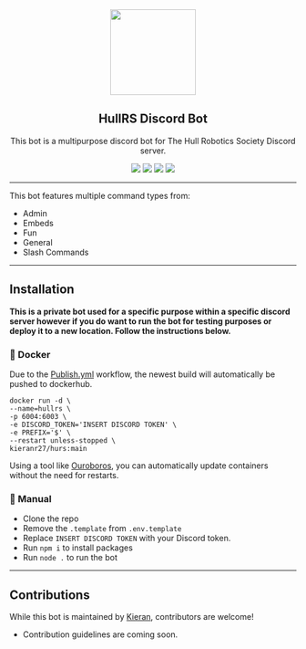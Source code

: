 <div align="center">

<img src="https://cdn.discordapp.com/avatars/981931735400988702/cc5e6e40c52bb7de459156fd162c9d7a.webp" width="150" height="150">

## HullRS Discord Bot

This bot is a multipurpose discord bot for The Hull Robotics Society Discord server. 

<img src="https://img.shields.io/github/workflow/status/hullcss/hullcss-discord-bot/Publish%20Docker%20image?style=for-the-badge">
<img src="https://img.shields.io/badge/Discord.JS-13.10.2-blue?style=for-the-badge&logo=DISCORD" />
<img src="https://img.shields.io/badge/Node%20Version-16.16.0-brightgreen?style=for-the-badge&logo=Node.js">
<img src="https://img.shields.io/badge/License-MIT-brightgreen?style=for-the-badge">
</div align="center">

---

This bot features multiple command types from:
* Admin
* Embeds
* Fun
* General
* Slash Commands

---
## Installation 
**This is a private bot used for a specific purpose within a specific discord server however if you do want to run the bot for testing purposes or deploy it to a new location. Follow the instructions below.** 

### 🐋 Docker 
Due to the [Publish.yml](.github/workflows/publish.yml) workflow, the newest build will automatically be pushed to dockerhub.

```docker
docker run -d \
--name=hullrs \
-p 6004:6003 \
-e DISCORD_TOKEN='INSERT DISCORD TOKEN' \
-e PREFIX='$' \
--restart unless-stopped \
kieranr27/hurs:main
```
Using a tool like [Ouroboros](https://github.com/pyouroboros/ouroboros), you can automatically update containers without the need for restarts.


### 👷 Manual
- Clone the repo 
- Remove the `.template` from `.env.template`
- Replace `INSERT DISCORD TOKEN` with your Discord token.
- Run `npm i` to install packages
- Run `node .` to run the bot

---
## Contributions
While this bot is maintained by [Kieran](https://github.com/KieranRobson), contributors are welcome! 
- Contribution guidelines are coming soon.